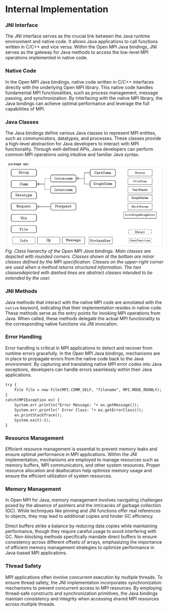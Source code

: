 # Internal Implementation

### JNI Interface
The JNI interface serves as the crucial link between the Java runtime environment and native code. It allows Java applications to call functions written in C/C++ and vice versa. Within the Open MPI Java bindings, JNI serves as the gateway for Java methods to access the low-level MPI operations implemented in native code.

### Native Code
In the Open MPI Java bindings, native code written in C/C++ interfaces directly with the underlying Open MPI library. This native code handles fundamental MPI functionalities, such as process management, message passing, and synchronization. By interfacing with the native MPI library, the Java bindings can achieve optimal performance and leverage the full capabilities of MPI.

### Java Classes
The Java bindings define various Java classes to represent MPI entities, such as communicators, datatypes, and processes. These classes provide a high-level abstraction for Java developers to interact with MPI functionality. Through well-defined APIs, Java developers can perform common MPI operations using intuitive and familiar Java syntax.

![Classes to implement OpenMPI Java bindings](./class_heirarchy.png)
_Fig. Class hierarchy of the Open MPI Java bindings. Main classes are depicted with rounded corners. Classes shown at the bottom are minor
classes defined by the MPI specification. Classes on the upper-right corner are used when a method returns structured information. The two classesdepicted with dashed lines are abstract classes intended to be extended by the user._

### JNI Methods
Java methods that interact with the native MPI code are annotated with the `native` keyword, indicating that their implementation resides in native code. These methods serve as the entry points for invoking MPI operations from Java. When called, these methods delegate the actual MPI functionality to the corresponding native functions via JNI invocation.

### Error Handling
Error handling is critical in MPI applications to detect and recover from runtime errors gracefully. In the Open MPI Java bindings, mechanisms are in place to propagate errors from the native code back to the Java environment. By capturing and translating native MPI error codes into Java exceptions, developers can handle errors seamlessly within their Java applications.

```
try {
    File file = new File(MPI.COMM_SELF, "filename", MPI.MODE_RDONLY);
}
catch(MPIException ex) {
    System.err.println("Error Message: "+ ex.getMessage());
    System.err.println(" Error Class: "+ ex.getErrorClass());
    ex.printStackTrace();
    System.exit(-1);
}
```

### Resource Management
Efficient resource management is essential to prevent memory leaks and ensure optimal performance in MPI applications. Within the JNI implementation, mechanisms are employed to manage resources such as memory buffers, MPI communicators, and other system resources. Proper resource allocation and deallocation help optimize memory usage and ensure the efficient utilization of system resources.

### Memory Management
In Open MPI for Java, memory management involves navigating challenges posed by the absence of pointers and the intricacies of garbage collection (GC). While techniques like pinning and JNI functions offer real references to objects, they may lead to additional copies and hinder GC efficiency. 

Direct buffers strike a balance by reducing data copies while maintaining performance, though they require careful usage to avoid interfering with GC. Non-blocking methods specifically mandate direct buffers to ensure consistency across different offsets of arrays, emphasizing the importance of efficient memory management strategies to optimize performance in Java-based MPI applications.

### Thread Safety
MPI applications often involve concurrent execution by multiple threads. To ensure thread safety, the JNI implementation incorporates synchronization mechanisms to prevent concurrent access to MPI resources. By employing thread-safe constructs and synchronization primitives, the Java bindings maintain consistency and integrity when accessing shared MPI resources across multiple threads.
